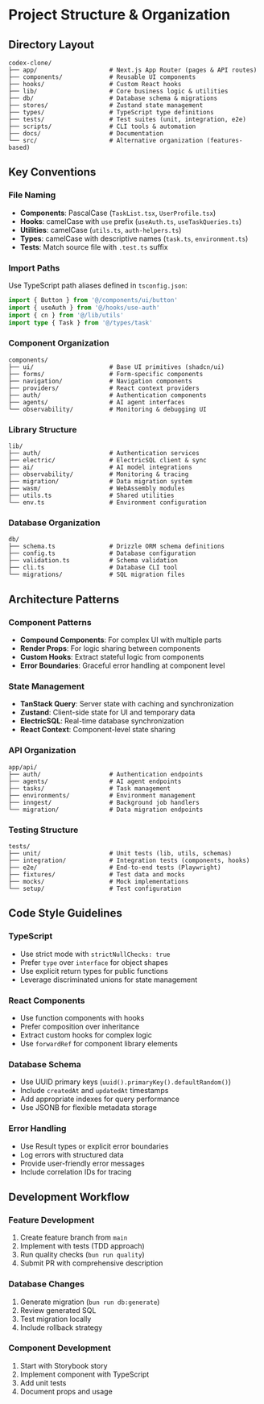 # Project Structure & Organization

## Directory Layout

```
codex-clone/
├── app/                    # Next.js App Router (pages & API routes)
├── components/             # Reusable UI components
├── hooks/                  # Custom React hooks
├── lib/                    # Core business logic & utilities
├── db/                     # Database schema & migrations
├── stores/                 # Zustand state management
├── types/                  # TypeScript type definitions
├── tests/                  # Test suites (unit, integration, e2e)
├── scripts/                # CLI tools & automation
├── docs/                   # Documentation
└── src/                    # Alternative organization (features-based)
```

## Key Conventions

### File Naming
- **Components**: PascalCase (`TaskList.tsx`, `UserProfile.tsx`)
- **Hooks**: camelCase with `use` prefix (`useAuth.ts`, `useTaskQueries.ts`)
- **Utilities**: camelCase (`utils.ts`, `auth-helpers.ts`)
- **Types**: camelCase with descriptive names (`task.ts`, `environment.ts`)
- **Tests**: Match source file with `.test.ts` suffix

### Import Paths
Use TypeScript path aliases defined in `tsconfig.json`:
```typescript
import { Button } from '@/components/ui/button'
import { useAuth } from '@/hooks/use-auth'
import { cn } from '@/lib/utils'
import type { Task } from '@/types/task'
```

### Component Organization
```
components/
├── ui/                     # Base UI primitives (shadcn/ui)
├── forms/                  # Form-specific components
├── navigation/             # Navigation components
├── providers/              # React context providers
├── auth/                   # Authentication components
├── agents/                 # AI agent interfaces
└── observability/          # Monitoring & debugging UI
```

### Library Structure
```
lib/
├── auth/                   # Authentication services
├── electric/               # ElectricSQL client & sync
├── ai/                     # AI model integrations
├── observability/          # Monitoring & tracing
├── migration/              # Data migration system
├── wasm/                   # WebAssembly modules
├── utils.ts                # Shared utilities
└── env.ts                  # Environment configuration
```

### Database Organization
```
db/
├── schema.ts               # Drizzle ORM schema definitions
├── config.ts               # Database configuration
├── validation.ts           # Schema validation
├── cli.ts                  # Database CLI tool
└── migrations/             # SQL migration files
```

## Architecture Patterns

### Component Patterns
- **Compound Components**: For complex UI with multiple parts
- **Render Props**: For logic sharing between components
- **Custom Hooks**: Extract stateful logic from components
- **Error Boundaries**: Graceful error handling at component level

### State Management
- **TanStack Query**: Server state with caching and synchronization
- **Zustand**: Client-side state for UI and temporary data
- **ElectricSQL**: Real-time database synchronization
- **React Context**: Component-level state sharing

### API Organization
```
app/api/
├── auth/                   # Authentication endpoints
├── agents/                 # AI agent endpoints
├── tasks/                  # Task management
├── environments/           # Environment management
├── inngest/                # Background job handlers
└── migration/              # Data migration endpoints
```

### Testing Structure
```
tests/
├── unit/                   # Unit tests (lib, utils, schemas)
├── integration/            # Integration tests (components, hooks)
├── e2e/                    # End-to-end tests (Playwright)
├── fixtures/               # Test data and mocks
├── mocks/                  # Mock implementations
└── setup/                  # Test configuration
```

## Code Style Guidelines

### TypeScript
- Use strict mode with `strictNullChecks: true`
- Prefer `type` over `interface` for object shapes
- Use explicit return types for public functions
- Leverage discriminated unions for state management

### React Components
- Use function components with hooks
- Prefer composition over inheritance
- Extract custom hooks for complex logic
- Use `forwardRef` for component library elements

### Database Schema
- Use UUID primary keys (`uuid().primaryKey().defaultRandom()`)
- Include `createdAt` and `updatedAt` timestamps
- Add appropriate indexes for query performance
- Use JSONB for flexible metadata storage

### Error Handling
- Use Result types or explicit error boundaries
- Log errors with structured data
- Provide user-friendly error messages
- Include correlation IDs for tracing

## Development Workflow

### Feature Development
1. Create feature branch from `main`
2. Implement with tests (TDD approach)
3. Run quality checks (`bun run quality`)
4. Submit PR with comprehensive description

### Database Changes
1. Generate migration (`bun run db:generate`)
2. Review generated SQL
3. Test migration locally
4. Include rollback strategy

### Component Development
1. Start with Storybook story
2. Implement component with TypeScript
3. Add unit tests
4. Document props and usage